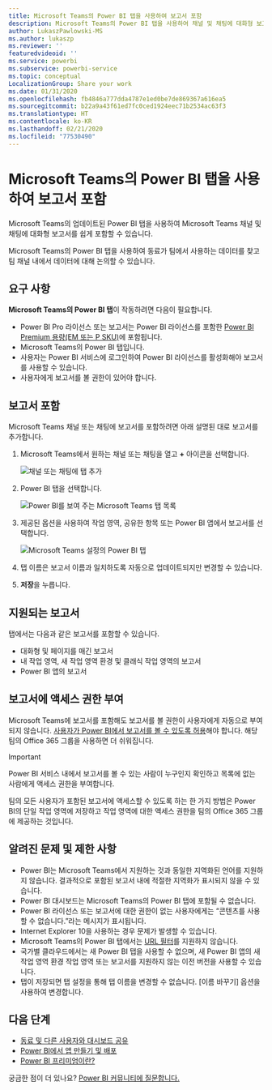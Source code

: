 ```yaml
---
title: Microsoft Teams의 Power BI 탭을 사용하여 보고서 포함
description: Microsoft Teams의 Power BI 탭을 사용하여 채널 및 채팅에 대화형 보고서를 쉽게 포함할 수 있습니다.
author: LukaszPawlowski-MS
ms.author: lukaszp
ms.reviewer: ''
featuredvideoid: ''
ms.service: powerbi
ms.subservice: powerbi-service
ms.topic: conceptual
LocalizationGroup: Share your work
ms.date: 01/31/2020
ms.openlocfilehash: fb4846a777dda4787e1ed0be7de869367a616ea5
ms.sourcegitcommit: b22a9a43f61ed7fc0ced1924eec71b2534ac63f3
ms.translationtype: HT
ms.contentlocale: ko-KR
ms.lasthandoff: 02/21/2020
ms.locfileid: "77530490"
---
```

# <a name="embed-report-with-the-power-bi-tab-for-microsoft-teams"></a>Microsoft Teams의 Power BI 탭을 사용하여 보고서 포함

Microsoft Teams의 업데이트된 Power BI 탭을 사용하여 Microsoft Teams 채널 및 채팅에 대화형 보고서를 쉽게 포함할 수 있습니다.

Microsoft Teams의 Power BI 탭을 사용하여 동료가 팀에서 사용하는 데이터를 찾고 팀 채널 내에서 데이터에 대해 논의할 수 있습니다.

## <a name="requirements"></a>요구 사항

**Microsoft Teams의 Power BI 탭**이 작동하려면 다음이 필요합니다.

- Power BI Pro 라이선스 또는 보고서는 Power BI 라이선스를 포함한 [Power BI Premium 용량(EM 또는 P SKU)](service-premium-what-is.md)에 포함됩니다.
- Microsoft Teams의 Power BI 탭입니다.
- 사용자는 Power BI 서비스에 로그인하여 Power BI 라이선스를 활성화해야 보고서를 사용할 수 있습니다.
- 사용자에게 보고서를 볼 권한이 있어야 합니다.

## <a name="embed-your-report"></a>보고서 포함
Microsoft Teams 채널 또는 채팅에 보고서를 포함하려면 아래 설명된 대로 보고서를 추가합니다.

1. Microsoft Teams에서 원하는 채널 또는 채팅을 열고 **+** 아이콘을 선택합니다.

    ![채널 또는 채팅에 탭 추가](media/service-embed-report-microsoft-teams/service-embed-report-microsoft-teams-add.png)

2. Power BI 탭을 선택합니다.

    ![Power BI를 보여 주는 Microsoft Teams 탭 목록](media/service-embed-report-microsoft-teams/service-embed-report-microsoft-teams-tab.png)

3. 제공된 옵션을 사용하여 작업 영역, 공유한 항목 또는 Power BI 앱에서 보고서를 선택합니다.

    ![Microsoft Teams 설정의 Power BI 탭](media/service-embed-report-microsoft-teams/service-embed-report-microsoft-teams-tab-settings.png)

4. 탭 이름은 보고서 이름과 일치하도록 자동으로 업데이트되지만 변경할 수 있습니다. 

5. **저장**을 누릅니다.

## <a name="supported-reports"></a>지원되는 보고서

탭에서는 다음과 같은 보고서를 포함할 수 있습니다.

- 대화형 및 페이지를 매긴 보고서
- 내 작업 영역, 새 작업 영역 환경 및 클래식 작업 영역의 보고서
- Power BI 앱의 보고서


## <a name="grant-access-to-reports"></a>보고서에 액세스 권한 부여

Microsoft Teams에 보고서를 포함해도 보고서를 볼 권한이 사용자에게 자동으로 부여되지 않습니다. [사용자가 Power BI에서 보고서를 볼 수 있도록 허용](service-share-dashboards.md)해야 합니다. 해당 팀의 Office 365 그룹을 사용하면 더 쉬워집니다. 

> [!IMPORTANT]
> Power BI 서비스 내에서 보고서를 볼 수 있는 사람이 누구인지 확인하고 목록에 없는 사람에게 액세스 권한을 부여합니다.

팀의 모든 사용자가 포함된 보고서에 액세스할 수 있도록 하는 한 가지 방법은 Power BI의 단일 작업 영역에 저장하고 작업 영역에 대한 액세스 권한을 팀의 Office 365 그룹에 제공하는 것입니다.

## <a name="known-issues-and-limitations"></a>알려진 문제 및 제한 사항

- Power BI는 Microsoft Teams에서 지원하는 것과 동일한 지역화된 언어를 지원하지 않습니다. 결과적으로 포함된 보고서 내에 적절한 지역화가 표시되지 않을 수 있습니다.
- Power BI 대시보드는 Microsoft Teams의 Power BI 탭에 포함될 수 없습니다.
- Power BI 라이선스 또는 보고서에 대한 권한이 없는 사용자에게는 “콘텐츠를 사용할 수 없습니다.”라는 메시지가 표시됩니다.
- Internet Explorer 10을 사용하는 경우 문제가 발생할 수 있습니다. <!--You can look at the [browsers support for Power BI](consumer/end-user-browsers.md) and for [Office 365](https://products.office.com/office-system-requirements#Browsers-section). -->
- Microsoft Teams의 Power BI 탭에서는 [URL 필터](service-url-filters.md)를 지원하지 않습니다.
- 국가별 클라우드에서는 새 Power BI 탭을 사용할 수 없으며, 새 Power BI 앱의 새 작업 영역 환경 작업 영역 또는 보고서를 지원하지 않는 이전 버전을 사용할 수 있습니다. 
- 탭이 저장되면 탭 설정을 통해 탭 이름을 변경할 수 없습니다. [이름 바꾸기] 옵션을 사용하여 변경합니다.

## <a name="next-steps"></a>다음 단계
- [동료 및 다른 사용자와 대시보드 공유](service-share-dashboards.md)  
- [Power BI에서 앱 만들기 및 배포](service-create-distribute-apps.md)  
- [Power BI 프리미엄이란?](service-premium-what-is.md)

궁금한 점이 더 있나요? [Power BI 커뮤니티에 질문합니다.](https://community.powerbi.com/)
